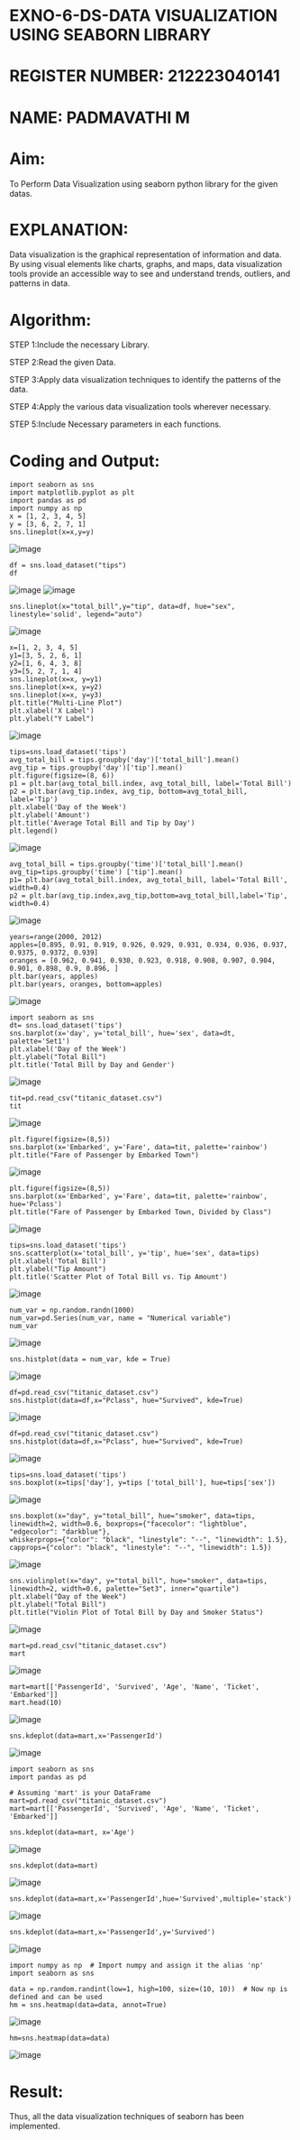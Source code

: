 # EXNO-6-DS-DATA VISUALIZATION USING SEABORN LIBRARY
# REGISTER NUMBER: 212223040141
# NAME: PADMAVATHI M
# Aim:
  To Perform Data Visualization using seaborn python library for the given datas.

# EXPLANATION:
Data visualization is the graphical representation of information and data. By using visual elements like charts, graphs, and maps, data visualization tools provide an accessible way to see and understand trends, outliers, and patterns in data.

# Algorithm:
STEP 1:Include the necessary Library.

STEP 2:Read the given Data.

STEP 3:Apply data visualization techniques to identify the patterns of the data.

STEP 4:Apply the various data visualization tools wherever necessary.

STEP 5:Include Necessary parameters in each functions.

# Coding and Output:
```
import seaborn as sns
import matplotlib.pyplot as plt
import pandas as pd
import numpy as np
x = [1, 2, 3, 4, 5]
y = [3, 6, 2, 7, 1]
sns.lineplot(x=x,y=y)
```
![image](https://github.com/user-attachments/assets/748e12ac-7a2e-4825-9c04-09e362cb6973)
```
df = sns.load_dataset("tips")
df
```
![image](https://github.com/user-attachments/assets/8ec0a0eb-93b9-4d49-945b-6e2085477990)
![image](https://github.com/user-attachments/assets/23e8b855-2582-49ff-8a2f-9ee1d14aac36)
```
sns.lineplot(x="total_bill",y="tip", data=df, hue="sex", linestyle='solid', legend="auto")
```
![image](https://github.com/user-attachments/assets/6f234ec4-350a-4c29-999c-352dc8f3ae73)
```
x=[1, 2, 3, 4, 5]
y1=[3, 5, 2, 6, 1]
y2=[1, 6, 4, 3, 8]
y3=[5, 2, 7, 1, 4]
sns.lineplot(x=x, y=y1)
sns.lineplot(x=x, y=y2)
sns.lineplot(x=x, y=y3)
plt.title("Multi-Line Plot")
plt.xlabel('X Label')
plt.ylabel("Y Label")
```
![image](https://github.com/user-attachments/assets/35808753-b818-47c0-8563-cabab13c816d)
```
tips=sns.load_dataset('tips')
avg_total_bill = tips.groupby('day')['total_bill'].mean()
avg_tip = tips.groupby('day')['tip'].mean()
plt.figure(figsize=(8, 6))
p1 = plt.bar(avg_total_bill.index, avg_total_bill, label='Total Bill')
p2 = plt.bar(avg_tip.index, avg_tip, bottom=avg_total_bill, label='Tip')
plt.xlabel('Day of the Week')
plt.ylabel('Amount')
plt.title('Average Total Bill and Tip by Day')
plt.legend()
```
![image](https://github.com/user-attachments/assets/4e8a43a6-1787-4a86-b784-f35a7e5f0fbc)
```
avg_total_bill = tips.groupby('time')['total_bill'].mean() 
avg_tip=tips.groupby('time') ['tip'].mean()
p1= plt.bar(avg_total_bill.index, avg_total_bill, label='Total Bill', width=0.4)
p2 = plt.bar(avg_tip.index,avg_tip,bottom=avg_total_bill,label='Tip', width=0.4)
```
![image](https://github.com/user-attachments/assets/b4269204-899b-4a51-9f4e-a570f3e629f2)
```
years=range(2000, 2012)
apples=[0.895, 0.91, 0.919, 0.926, 0.929, 0.931, 0.934, 0.936, 0.937, 0.9375, 0.9372, 0.939] 
oranges = [0.962, 0.941, 0.930, 0.923, 0.918, 0.908, 0.907, 0.904, 0.901, 0.898, 0.9, 0.896, ]
plt.bar(years, apples)
plt.bar(years, oranges, bottom=apples)
```
![image](https://github.com/user-attachments/assets/6d0b010b-4bbd-4a37-88a3-a6a22b0603ea)
```
import seaborn as sns
dt= sns.load_dataset('tips')
sns.barplot(x='day', y='total_bill', hue='sex', data=dt, palette='Set1')
plt.xlabel('Day of the Week')
plt.ylabel("Total Bill")
plt.title('Total Bill by Day and Gender')
```
![image](https://github.com/user-attachments/assets/ec7ae5d0-cc5f-4992-b1e5-8be9577bbce7)
```
tit=pd.read_csv("titanic_dataset.csv")
tit
```
![image](https://github.com/user-attachments/assets/f870af0a-d5fe-4a29-b8ba-a124f57e8937)
```
plt.figure(figsize=(8,5))
sns.barplot(x='Embarked', y='Fare', data=tit, palette='rainbow') 
plt.title("Fare of Passenger by Embarked Town")
```
![image](https://github.com/user-attachments/assets/48b8ee2a-3124-4086-b70a-1bf9ac47cb5a)
```
plt.figure(figsize=(8,5))
sns.barplot(x='Embarked', y='Fare', data=tit, palette='rainbow', hue='Pclass') 
plt.title("Fare of Passenger by Embarked Town, Divided by Class")
```
![image](https://github.com/user-attachments/assets/83ef5736-d423-4e08-9abb-66f943f545e1)
```
tips=sns.load_dataset('tips')
sns.scatterplot(x='total_bill', y='tip', hue='sex', data=tips)
plt.xlabel('Total Bill')
plt.ylabel("Tip Amount")
plt.title('Scatter Plot of Total Bill vs. Tip Amount')
```
![image](https://github.com/user-attachments/assets/92d90cb7-db08-45d6-bb6c-92f23bd3f90e)
```
num_var = np.random.randn(1000)
num_var=pd.Series(num_var, name = "Numerical variable")
num_var
```
![image](https://github.com/user-attachments/assets/63464dfa-6dfa-4f2a-8fc1-6e681a826982)
```
sns.histplot(data = num_var, kde = True)
```
![image](https://github.com/user-attachments/assets/7295edfc-d12a-4f8b-b96c-3efcb1ca5ffa)
```
df=pd.read_csv("titanic_dataset.csv")
sns.histplot(data=df,x="Pclass", hue="Survived", kde=True)
```
![image](https://github.com/user-attachments/assets/126e6089-edb0-4831-b8e5-b9cb2683c485)
```
df=pd.read_csv("titanic_dataset.csv")
sns.histplot(data=df,x="Pclass", hue="Survived", kde=True)
```
![image](https://github.com/user-attachments/assets/1935b790-d575-4e47-a2d9-0dfca5b05c9e)
```
tips=sns.load_dataset('tips')
sns.boxplot(x=tips['day'], y=tips ['total_bill'], hue=tips['sex'])
```
![image](https://github.com/user-attachments/assets/1cea17b5-fcdb-45b0-a177-629ba4cf7de9)
```
sns.boxplot(x="day", y="total_bill", hue="smoker", data=tips, linewidth=2, width=0.6, boxprops={"facecolor": "lightblue", "edgecolor": "darkblue"},
whiskerprops={"color": "black", "linestyle": "--", "linewidth": 1.5}, capprops={"color": "black", "linestyle": "--", "linewidth": 1.5})
```
![image](https://github.com/user-attachments/assets/4d04a49a-d874-441d-97e0-5802c047ebb1)
```
sns.violinplot(x="day", y="total_bill", hue="smoker", data=tips, linewidth=2, width=0.6, palette="Set3", inner="quartile")
plt.xlabel("Day of the Week")
plt.ylabel("Total Bill")
plt.title("Violin Plot of Total Bill by Day and Smoker Status")
```
![image](https://github.com/user-attachments/assets/b2b6525a-6716-402f-aca8-a3c7acc35c2c)
```
mart=pd.read_csv("titanic_dataset.csv")
mart
```
![image](https://github.com/user-attachments/assets/58fc8c33-b5ff-416f-8250-6b502b2459ef)
```
mart=mart[['PassengerId', 'Survived', 'Age', 'Name', 'Ticket', 'Embarked']] 
mart.head(10)
```
![image](https://github.com/user-attachments/assets/c20012fb-a370-4610-acfb-55e972206ea0)
```
sns.kdeplot(data=mart,x='PassengerId')
```
![image](https://github.com/user-attachments/assets/90bc3945-a284-4f49-9ae2-513dd0397c4f)
```
import seaborn as sns
import pandas as pd

# Assuming 'mart' is your DataFrame
mart=pd.read_csv("titanic_dataset.csv")
mart=mart[['PassengerId', 'Survived', 'Age', 'Name', 'Ticket', 'Embarked']]

sns.kdeplot(data=mart, x='Age')
```
![image](https://github.com/user-attachments/assets/10834569-6803-4eef-ab77-3a574cdbeae9)
```
sns.kdeplot(data=mart)
```
![image](https://github.com/user-attachments/assets/6e8ac23c-76e8-4989-9567-f18b2f57faa2)
```
sns.kdeplot(data=mart,x='PassengerId',hue='Survived',multiple='stack')
```
![image](https://github.com/user-attachments/assets/7e563c63-9738-495e-9e91-8e7696996358)
```
sns.kdeplot(data=mart,x='PassengerId',y='Survived')
```
![image](https://github.com/user-attachments/assets/55421d1b-08ea-404d-9558-6799865fcb66)
```
import numpy as np  # Import numpy and assign it the alias 'np'
import seaborn as sns

data = np.random.randint(low=1, high=100, size=(10, 10))  # Now np is defined and can be used
hm = sns.heatmap(data=data, annot=True)
```
![image](https://github.com/user-attachments/assets/5bd35a57-f935-4041-a026-75d6ca9025b1)
```
hm=sns.heatmap(data=data)
```
![image](https://github.com/user-attachments/assets/bc3a4ac9-5838-4e1c-8e92-09ecc15d7a5c)

# Result:
Thus, all the data visualization techniques of seaborn has been implemented.



